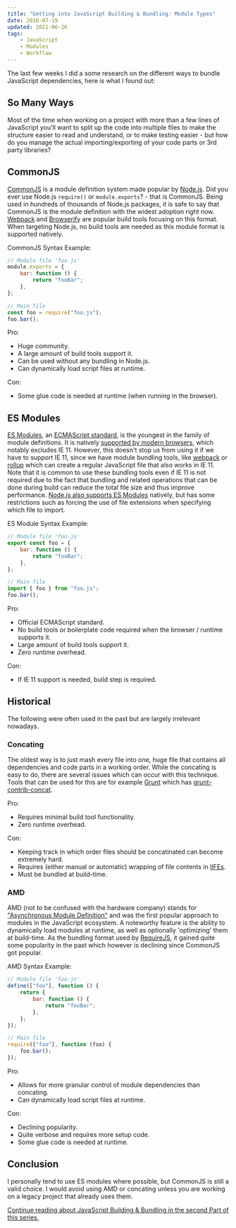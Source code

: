 ```yaml
---
title: "Getting into JavaScript Building & Bundling: Module Types"
date: 2016-07-19
updated: 2021-06-26
tags:
    - JavaScript
    - Modules
    - Workflow
---
```


The last few weeks I did a some research on the different ways to bundle JavaScript dependencies, here is what I found out:

## So Many Ways

Most of the time when working on a project with more than a few lines of JavaScript you'll want to split up the code into multiple files to make the structure easier to read and understand, or to make testing easier - but how do you manage the actual importing/exporting of your code parts or 3rd party libraries?

<!-- more -->

## CommonJS

[CommonJS](https://en.wikipedia.org/wiki/CommonJS) is a module definition system made popular by [Node.js](https://nodejs.org/en/). Did you ever use Node.js `require()` or `module.exports`? - that is CommonJS. Being used in hundreds of thousands of Node.js packages, it is safe to say that CommonJS is the module definition with the widest adoption right now. [Webpack](https://webpack.js.org/) and [Browserify](https://browserify.org/) are popular build tools focusing on this format. When targeting Node.js, no build tools are needed as this module format is supported natively.

CommonJS Syntax Example:

```js
// Module file 'foo.js'
module.exports = {
    bar: function () {
        return "fooBar";
    },
};
```

```js
// Main file
const foo = require("foo.js");
foo.bar();
```

Pro:

-   Huge community.
-   A large amount of build tools support it.
-   Can be used without any bundling in Node.js.
-   Can dynamically load script files at runtime.

Con:

-   Some glue code is needed at runtime (when running in the browser).

## ES Modules

[ES Modules](https://developer.mozilla.org/en-US/docs/Web/JavaScript/Guide/Modules), an [ECMAScript standard](https://tc39.es/ecma262/#sec-modules), is the youngest in the family of module definitions. It is natively [supported by modern browsers](https://developer.mozilla.org/en/docs/web/JavaScript/reference/statements/import#Browser_compatibility), which notably excludes IE 11. However, this doesn't stop us from using it if we have to support IE 11, since we have module bundling tools, like [webpack](https://webpack.js.org/) or [rollup](https://rollupjs.org/guide/en/) which can create a regular JavaScript file that also works in IE 11. Note that it is common to use these bundling tools even if IE 11 is not required due to the fact that bundling and related operations that can be done during build can reduce the total file size and thus improve performance. [Node.js also supports ES Modules](https://nodejs.org/api/esm.html) natively, but has some restrictions such as forcing the use of file extensions when specifying which file to import.

ES Module Syntax Example:

```js
// Module file 'foo.js'
export const foo = {
    bar: function () {
        return "fooBar";
    },
};
```

```js
// Main file
import { foo } from "foo.js";
foo.bar();
```

Pro:

-   Official ECMAScript standard.
-   No build tools or boilerplate code required when the browser / runtime supports it.
-   Large amount of build tools support it.
-   Zero runtime overhead.

Con:

-   If IE 11 support is needed, build step is required.

## Historical

The following were often used in the past but are largely irrelevant nowadays.

### Concating

The oldest way is to just mash every file into one, huge file that contains all dependencies and code parts in a working order. While the concating is easy to do, there are several issues which can occur with this technique.
Tools that can be used for this are for example [Grunt](https://gruntjs.com/) which has [grunt-contrib-concat](https://github.com/gruntjs/grunt-contrib-concat).

Pro:

-   Requires minimal build tool functionality.
-   Zero runtime overhead.

Con:

-   Keeping track in which order files should be concatinated can become extremely hard.
-   Requires (either manual or automatic) wrapping of file contents in [IIFEs](https://developer.mozilla.org/en-US/docs/Glossary/IIFE).
-   Must be bundled at build-time.

### AMD

AMD (not to be confused with the hardware company) stands for ["Asynchronous Module Definition"](http://requireJS.org/docs/whyamd.html#amd) and was the first popular approach to modules in the JavaScript ecosystem. A noteworthy feature is the ability to dynamically load modules at runtime, as well as optionally 'optimizing' them at build-time. As the bundling format used by [RequireJS](http://requireJS.org/), it gained quite some popularity in the past which however is declining since CommonJS got popular.

AMD Syntax Example:

```js
// Module file 'foo.js'
define(["foo"], function () {
    return {
        bar: function () {
            return "fooBar";
        },
    };
});
```

```js
// Main file
require(["foo"], function (foo) {
    foo.bar();
});
```

Pro:

-   Allows for more granular control of module dependencies than concating.
-   Can dynamically load script files at runtime.

Con:

-   Declining popularity.
-   Quite verbose and requires more setup code.
-   Some glue code is needed at runtime.

## Conclusion

I personally tend to use ES modules where possible, but CommonJS is still a valid choice. I would avoid using AMD or concating unless you are working on a legacy project that already uses them.

[Continue reading about JavaScript Building & Bundling in the second Part of this series.](https://rilling.dev/getting-into-javascript-building-and-bundling-part-2-bundling-tools)
